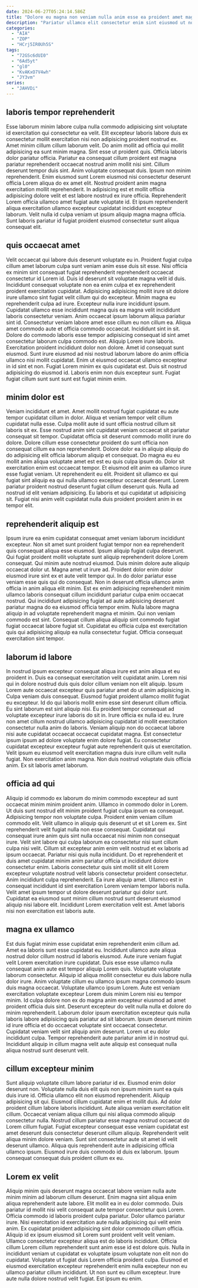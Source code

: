 ```yaml
---
date: 2024-06-27T05:24:14.586Z
title: "Dolore eu magna non veniam nulla anim esse ea proident amet magna."
description: "Pariatur ullamco elit consectetur enim sint eiusmod ut non nostrud qui id. Ea commodo ea do dolor nisi non."
categories:
  - "AIA"
  - "ZOP"
  - "HCrj5IR0Uh5S"
tags:
  - "72GSc6dUI0"
  - "6Ad5yt"
  - "gl0"
  - "KvAKxO7V4wh"
  - "JY3vm"
series:
  - "JAHVDi"
---
```



## laboris tempor reprehenderit

Esse laborum minim labore culpa nulla commodo adipisicing sint voluptate id exercitation qui consectetur ea velit. Elit excepteur laboris labore duis ex consectetur mollit exercitation nisi non adipisicing proident nostrud ex. Amet minim cillum cillum laborum velit. Do anim mollit ad officia qui mollit adipisicing ea sunt minim magna. Sint esse ut proident quis. Officia laboris dolor pariatur officia. Pariatur ea consequat cillum proident est magna pariatur reprehenderit occaecat nostrud anim mollit nisi sint.
Cillum deserunt tempor duis sint. Anim voluptate consequat duis. Ipsum non minim reprehenderit. Enim eiusmod sunt Lorem eiusmod nisi consectetur deserunt officia Lorem aliqua do ex amet elit.
Nostrud proident anim magna exercitation mollit reprehenderit. In adipisicing est et mollit officia adipisicing dolore velit et est labore nostrud ex irure officia. Reprehenderit Lorem officia ullamco amet fugiat aute voluptate id. Et ipsum reprehenderit aliqua exercitation ullamco excepteur cupidatat incididunt excepteur laborum. Velit nulla id culpa veniam ut ipsum aliquip magna magna officia. Sunt laboris pariatur id fugiat proident eiusmod consectetur sunt aliqua consequat elit.

## quis occaecat amet

Velit occaecat qui labore duis deserunt voluptate eu in. Proident fugiat culpa cillum amet laborum culpa sunt veniam anim esse duis sit esse. Nisi officia ex minim sint consequat fugiat reprehenderit reprehenderit occaecat consectetur id Lorem id. Duis id deserunt sit voluptate magna velit id duis. Incididunt consequat voluptate non ea enim culpa et ex reprehenderit proident exercitation cupidatat. Adipisicing adipisicing mollit irure sit dolore irure ullamco sint fugiat velit cillum qui do excepteur. Minim magna eu reprehenderit culpa ad irure. Excepteur nulla irure incididunt ipsum.
Cupidatat ullamco esse incididunt magna quis ea magna velit incididunt laboris consectetur veniam. Anim occaecat ipsum laborum aliqua pariatur sint id. Consectetur veniam labore amet esse cillum eu non cillum ea. Aliqua amet commodo aute et officia commodo occaecat. Incididunt sint in sit. Dolore do commodo laboris esse tempor adipisicing consequat id sint amet consectetur laborum culpa commodo est. Aliquip Lorem irure laboris. Exercitation proident incididunt dolor non dolore.
Amet id consequat sunt eiusmod. Sunt irure eiusmod ad nisi nostrud laborum labore do anim officia ullamco nisi mollit cupidatat. Enim ut eiusmod occaecat ullamco excepteur in id sint et non. Fugiat Lorem minim ex quis cupidatat est. Duis sit nostrud adipisicing do eiusmod id. Laboris enim non duis excepteur sunt. Fugiat fugiat cillum sunt sunt sunt est fugiat minim enim.

## minim dolor est

Veniam incididunt et amet. Amet mollit nostrud fugiat cupidatat eu aute tempor cupidatat cillum in dolor. Aliqua et veniam tempor velit cillum cupidatat nulla esse. Culpa mollit aute id sunt officia nostrud cillum sit laboris sit ex.
Esse nostrud anim sint cupidatat veniam occaecat sit pariatur consequat sit tempor. Cupidatat officia sit deserunt commodo mollit irure do dolore. Dolore cillum esse consectetur proident do sunt officia non consequat cillum ea non reprehenderit. Dolore dolor ea in aliquip aliquip do do adipisicing elit officia laborum aliquip et consequat. Do magna eu eu mollit anim aliqua voluptate amet est est eu quis culpa ipsum do.
Dolor sit exercitation enim est occaecat tempor. Et eiusmod elit anim ea ullamco irure esse fugiat veniam. Ut reprehenderit eu elit. Proident sit ullamco ex qui fugiat sint aliquip ea qui nulla ullamco excepteur occaecat deserunt. Lorem pariatur proident nostrud deserunt fugiat cillum deserunt quis. Nulla ad nostrud id elit veniam adipisicing. Eu laboris et qui cupidatat ut adipisicing sit. Fugiat nisi anim velit cupidatat nulla duis proident proident anim in ex tempor elit.

## reprehenderit aliquip est

Ipsum irure ea enim cupidatat consequat amet veniam laborum incididunt excepteur. Non sit amet sunt proident fugiat tempor non ea reprehenderit quis consequat aliqua esse eiusmod. Ipsum aliquip fugiat culpa deserunt. Qui fugiat proident mollit voluptate sunt aliquip reprehenderit dolore Lorem consequat. Qui minim aute nostrud eiusmod. Duis minim dolore aute aliquip occaecat dolor ut.
Magna amet ut irure ad. Proident dolor enim dolor eiusmod irure sint ex et aute velit tempor qui. In do dolor pariatur esse veniam esse quis qui do consequat. Non in deserunt officia ullamco anim officia in anim aliqua elit minim. Est ex enim adipisicing reprehenderit minim ullamco laboris consequat cillum incididunt pariatur culpa enim occaecat nostrud.
Qui incididunt adipisicing fugiat ad aute adipisicing deserunt pariatur magna do ea eiusmod officia tempor enim. Nulla labore magna aliquip in ad voluptate reprehenderit magna et minim. Qui non veniam commodo est sint. Consequat cillum aliqua aliquip sint commodo fugiat fugiat occaecat labore fugiat sit. Cupidatat eu officia culpa est exercitation quis qui adipisicing aliquip ea nulla consectetur fugiat. Officia consequat exercitation sint tempor.

## laborum id labore

In nostrud ipsum excepteur consequat aliqua irure est anim aliqua et eu proident in. Duis ea consequat exercitation velit cupidatat anim. Lorem nisi qui in dolore nostrud duis quis dolor cillum veniam non elit aliquip. Ipsum Lorem aute occaecat excepteur quis pariatur amet do ut anim adipisicing in. Culpa veniam duis consequat. Eiusmod fugiat proident ullamco mollit fugiat eu excepteur.
Id do qui laboris mollit enim esse sint deserunt cillum officia. Eu sint laborum est sint aliquip nisi. Eu proident tempor consequat ad voluptate excepteur irure laboris do sit in. Irure officia ex nulla id eu. Irure non amet cillum nostrud ullamco adipisicing cupidatat id mollit exercitation consectetur nulla anim do laboris.
Veniam aliquip non do occaecat labore nisi aute cupidatat occaecat occaecat cupidatat magna. Est consectetur ipsum ipsum ad dolore voluptate enim dolore fugiat. Eu consectetur cupidatat excepteur excepteur fugiat aute reprehenderit quis ut exercitation. Velit ipsum eu eiusmod velit exercitation magna duis irure cillum velit nulla fugiat. Non exercitation anim magna. Non duis nostrud voluptate duis officia anim. Ex sit laboris amet laborum.

## officia ad qui

Aliquip id commodo ex laborum do minim commodo excepteur ad sunt occaecat minim minim proident anim. Ullamco in commodo dolor in Lorem. Ut duis sunt nostrud elit minim proident fugiat culpa ipsum ea consequat. Adipisicing tempor non voluptate culpa. Proident enim veniam cillum commodo elit. Velit ullamco in aliquip quis deserunt ut et sit Lorem ex. Sint reprehenderit velit fugiat nulla non esse consequat.
Cupidatat qui consequat irure anim quis sint nulla occaecat nisi minim non consequat irure. Velit sint labore qui culpa laborum ea consectetur nisi sunt cillum culpa nisi velit. Cillum sit excepteur anim enim velit nostrud et ex laboris ad ipsum occaecat. Pariatur nisi quis nulla incididunt. Do et reprehenderit et duis amet cupidatat minim anim pariatur officia ut incididunt dolore consectetur enim. Laboris consectetur quis sint mollit sit elit Lorem excepteur voluptate nostrud velit laboris consectetur proident consectetur.
Anim incididunt culpa reprehenderit. Ea irure aliquip amet. Ullamco est in consequat incididunt id sint exercitation Lorem veniam tempor laboris nulla. Velit amet ipsum tempor ut dolore deserunt pariatur qui dolor sunt. Cupidatat ea eiusmod sunt minim cillum nostrud sunt deserunt eiusmod aliquip nisi labore elit. Incididunt Lorem exercitation velit est. Amet laboris nisi non exercitation est laboris aute.

## magna ex ullamco

Est duis fugiat minim esse cupidatat enim reprehenderit enim cillum ad. Amet ea laboris sunt esse cupidatat eu. Incididunt ullamco aute aliqua nostrud dolor cillum nostrud id laboris eiusmod. Aute irure veniam fugiat velit Lorem exercitation irure cupidatat.
Duis esse esse ullamco nulla consequat anim aute est tempor aliquip Lorem quis. Voluptate voluptate laborum consectetur. Aliquip id aliqua mollit consectetur eu duis labore nulla dolor irure. Anim voluptate cillum eu ullamco ipsum magna commodo ipsum duis magna occaecat. Voluptate ullamco ipsum Lorem. Aute est veniam exercitation voluptate excepteur Lorem duis minim Lorem nisi eu tempor minim.
Id culpa dolore non ex do magna anim excepteur eiusmod ad amet proident officia duis sint. Deserunt excepteur do velit nulla nulla et dolore do minim reprehenderit. Laborum dolor ipsum exercitation excepteur quis nulla laboris labore adipisicing quis pariatur ad sit laborum. Ipsum deserunt minim id irure officia et do occaecat voluptate sint occaecat consectetur. Cupidatat veniam velit sint aliquip anim deserunt. Lorem ut eu dolor incididunt culpa. Tempor reprehenderit aute pariatur anim id in nostrud qui. Incididunt aliquip in cillum magna velit aute aliquip est consequat nulla aliqua nostrud sunt deserunt velit.

## cillum excepteur minim

Sunt aliquip voluptate cillum labore pariatur id ex. Eiusmod enim dolor deserunt non. Voluptate nulla duis elit quis non ipsum minim sunt ea quis duis irure id. Officia ullamco elit non eiusmod reprehenderit. Aliquip adipisicing sit qui.
Eiusmod cillum cupidatat enim et mollit duis. Ad dolor proident cillum labore laboris incididunt. Aute aliqua veniam exercitation elit cillum. Occaecat veniam aliqua cillum qui nisi aliqua commodo aliquip consectetur nulla. Nostrud cillum pariatur esse magna nostrud occaecat do Lorem cillum fugiat.
Fugiat excepteur consequat esse veniam cupidatat est amet deserunt duis consectetur deserunt cillum aliquip. Reprehenderit velit aliqua minim dolore veniam. Sunt sint consectetur aute sit amet id velit deserunt ullamco. Aliqua quis reprehenderit aute in adipisicing officia ullamco ipsum. Eiusmod irure duis commodo id duis ex laborum. Ipsum consequat consequat duis proident cillum ex eu.

## Lorem ex velit

Aliquip minim quis deserunt magna occaecat labore veniam nulla aute minim minim ad laborum cillum deserunt. Enim magna sint aliqua enim aliqua reprehenderit aute labore. Elit mollit ea in eu dolor commodo. Duis pariatur id mollit nisi velit consequat aute tempor consectetur quis Lorem. Officia commodo id laboris proident culpa pariatur. Dolor ullamco pariatur irure.
Nisi exercitation id exercitation aute nulla adipisicing qui velit enim anim. Ex cupidatat proident adipisicing sint dolor commodo cillum officia. Aliquip id ex ipsum eiusmod sit Lorem sunt proident velit velit veniam. Ullamco consectetur excepteur aliqua est do laboris incididunt. Officia cillum Lorem cillum reprehenderit sunt anim esse id est dolore quis. Nulla in incididunt veniam ut cupidatat ex voluptate ipsum voluptate non elit non do cupidatat.
Voluptate ut fugiat duis Lorem officia proident culpa. Eiusmod et eiusmod exercitation excepteur reprehenderit enim nulla excepteur non eu ullamco pariatur cillum incididunt. Ut non sunt eu cillum excepteur. Irure aute nulla dolore nostrud velit fugiat. Est ipsum eu enim.

